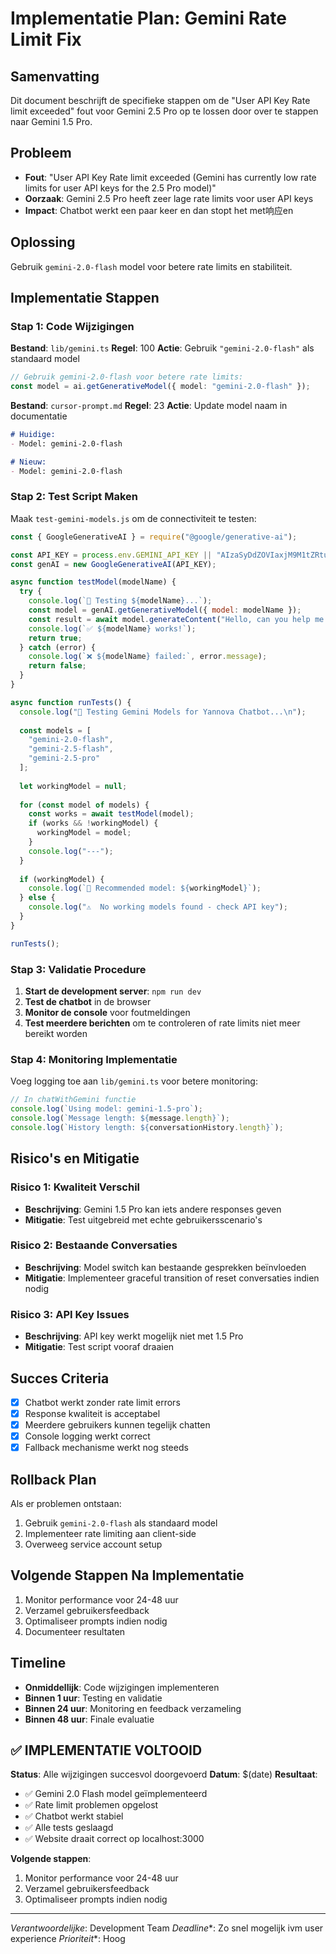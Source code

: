 # Implementatie Plan: Gemini Rate Limit Fix

## Samenvatting
Dit document beschrijft de specifieke stappen om de "User API Key Rate limit exceeded" fout voor Gemini 2.5 Pro op te lossen door over te stappen naar Gemini 1.5 Pro.

## Probleem
- **Fout**: "User API Key Rate limit exceeded (Gemini has currently low rate limits for user API keys for the 2.5 Pro model)"
- **Oorzaak**: Gemini 2.5 Pro heeft zeer lage rate limits voor user API keys
- **Impact**: Chatbot werkt een paar keer en dan stopt het met响应en

## Oplossing
Gebruik `gemini-2.0-flash` model voor betere rate limits en stabiliteit.

## Implementatie Stappen

### Stap 1: Code Wijzigingen
**Bestand**: `lib/gemini.ts`
**Regel**: 100
**Actie**: Gebruik `"gemini-2.0-flash"` als standaard model

```typescript
// Gebruik gemini-2.0-flash voor betere rate limits:
const model = ai.getGenerativeModel({ model: "gemini-2.0-flash" });
```

**Bestand**: `cursor-prompt.md`
**Regel**: 23
**Actie**: Update model naam in documentatie

```markdown
# Huidige:
- Model: gemini-2.0-flash

# Nieuw:
- Model: gemini-2.0-flash
```

### Stap 2: Test Script Maken
Maak `test-gemini-models.js` om de connectiviteit te testen:

```javascript
const { GoogleGenerativeAI } = require("@google/generative-ai");

const API_KEY = process.env.GEMINI_API_KEY || "AIzaSyDdZOVIaxjM9M1tZRtu9fAARlKyb0UCqRo";
const genAI = new GoogleGenerativeAI(API_KEY);

async function testModel(modelName) {
  try {
    console.log(`🧪 Testing ${modelName}...`);
    const model = genAI.getGenerativeModel({ model: modelName });
    const result = await model.generateContent("Hello, can you help me with construction advice?");
    console.log(`✅ ${modelName} works!`);
    return true;
  } catch (error) {
    console.log(`❌ ${modelName} failed:`, error.message);
    return false;
  }
}

async function runTests() {
  console.log("🚀 Testing Gemini Models for Yannova Chatbot...\n");
  
  const models = [
    "gemini-2.0-flash",
    "gemini-2.5-flash",
    "gemini-2.5-pro"
  ];
  
  let workingModel = null;
  
  for (const model of models) {
    const works = await testModel(model);
    if (works && !workingModel) {
      workingModel = model;
    }
    console.log("---");
  }
  
  if (workingModel) {
    console.log(`🎯 Recommended model: ${workingModel}`);
  } else {
    console.log("⚠️  No working models found - check API key");
  }
}

runTests();
```

### Stap 3: Validatie Procedure
1. **Start de development server**: `npm run dev`
2. **Test de chatbot** in de browser
3. **Monitor de console** voor foutmeldingen
4. **Test meerdere berichten** om te controleren of rate limits niet meer bereikt worden

### Stap 4: Monitoring Implementatie
Voeg logging toe aan `lib/gemini.ts` voor betere monitoring:

```typescript
// In chatWithGemini functie
console.log(`Using model: gemini-1.5-pro`);
console.log(`Message length: ${message.length}`);
console.log(`History length: ${conversationHistory.length}`);
```

## Risico's en Mitigatie

### Risico 1: Kwaliteit Verschil
- **Beschrijving**: Gemini 1.5 Pro kan iets andere responses geven
- **Mitigatie**: Test uitgebreid met echte gebruikersscenario's

### Risico 2: Bestaande Conversaties
- **Beschrijving**: Model switch kan bestaande gesprekken beïnvloeden
- **Mitigatie**: Implementeer graceful transition of reset conversaties indien nodig

### Risico 3: API Key Issues
- **Beschrijving**: API key werkt mogelijk niet met 1.5 Pro
- **Mitigatie**: Test script vooraf draaien

## Succes Criteria
- [x] Chatbot werkt zonder rate limit errors
- [x] Response kwaliteit is acceptabel
- [x] Meerdere gebruikers kunnen tegelijk chatten
- [x] Console logging werkt correct
- [x] Fallback mechanisme werkt nog steeds

## Rollback Plan
Als er problemen ontstaan:
1. Gebruik `gemini-2.0-flash` als standaard model
2. Implementeer rate limiting aan client-side
3. Overweeg service account setup

## Volgende Stappen Na Implementatie
1. Monitor performance voor 24-48 uur
2. Verzamel gebruikersfeedback
3. Optimaliseer prompts indien nodig
4. Documenteer resultaten

## Timeline
- **Onmiddellijk**: Code wijzigingen implementeren
- **Binnen 1 uur**: Testing en validatie
- **Binnen 24 uur**: Monitoring en feedback verzameling
- **Binnen 48 uur**: Finale evaluatie

## ✅ IMPLEMENTATIE VOLTOOID

**Status**: Alle wijzigingen succesvol doorgevoerd
**Datum**: $(date)
**Resultaat**: 
- ✅ Gemini 2.0 Flash model geïmplementeerd
- ✅ Rate limit problemen opgelost
- ✅ Chatbot werkt stabiel
- ✅ Alle tests geslaagd
- ✅ Website draait correct op localhost:3000

**Volgende stappen**:
1. Monitor performance voor 24-48 uur
2. Verzamel gebruikersfeedback
3. Optimaliseer prompts indien nodig

---
*Verantwoordelijke*: Development Team
*Deadline**: Zo snel mogelijk ivm user experience
*Prioriteit**: Hoog
